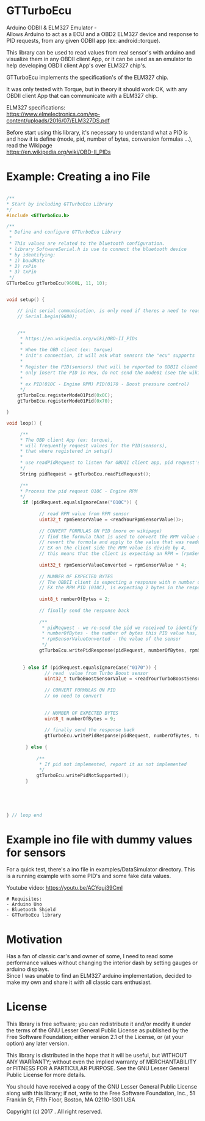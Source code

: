 # GTTurboEcu
Arduino ODBII & ELM327 Emulator - <br> 
Allows Arduino to act as a ECU and a OBD2 ELM327 device and response to PID requests, from any given ODBII app (ex: android::torque).

This library can be used to read values from real sensor's with arduino and visualize them in any OBDII client App, 
or it can be used as an emulator to help developing OBDII client App's over ELM327 chip's.

GTTurboEcu implements the specification's of the ELM327 chip.</br>

It was only tested with Torque, but in theory it should work OK,  with any OBDII client App that can communicate with a ELM327 chip.

ELM327 specifications: </br>
https://www.elmelectronics.com/wp-content/uploads/2016/07/ELM327DS.pdf

Before start using this library, it's necessary to understand what a PID is and how it is define (mode, pid, number of bytes, conversion formulas ...), read the Wikipage </br> 
https://en.wikipedia.org/wiki/OBD-II_PIDs

# Example: Creating a ino File


``` C++

/**
* Start by including GTTurboEcu Library
*/
#include <GTTurboEcu.h>

/**
 * Define and configure GTTurboEcu Library
 *
 * This values are related to the bluetooth configuration.
 * library SoftwareSerial.h is use to connect the bluetooth device
 * by identifying:
 * 1) baudRate
 * 2) rxPin
 * 3) txPin
 */
GTTurboEcu gtTurboEcu(9600L, 11, 10);


void setup() {

    // init serial communication, is only need if theres a need to read the debug info on serial port of the arduino
    // Serial.begin(9600);


    /**
     * https://en.wikipedia.org/wiki/OBD-II_PIDs
     *
     * When the OBD client (ex: torque)
     * init's connection, it will ask what sensors the "ecu" supports
     *
     * Register the PID(sensors) that will be reported to ODBII client app,
     * only insert the PID in Hex, do not send the mode01 (see the wikipedia page for more info)
     *
     * ex PID(010C - Engine RPM) PID(0170 - Boost pressure control)
     */
    gtTurboEcu.registerMode01Pid(0x0C);
    gtTurboEcu.registerMode01Pid(0x70);

}

void loop() {

     /**
     * The OBD client App (ex: torque),
     * will frequently request values for the PID(sensors),
     * that where registered in setup()
     * 
     * use readPidRequest to listen for OBDII client app, pid request's
     */
     String pidRequest = gtTurboEcu.readPidRequest();
     
     /**
     * Process the pid request 010C - Engine RPM
     */
      if (pidRequest.equalsIgnoreCase("010C")) {
      
            // read RPM value from RPM sensor
            uint32_t rpmSensorValue = <readYourRpmSensorValue()>;
            
            // CONVERT FORMULAS ON PID (more on wikipage)
            // find the formula that is used to convert the RPM value on the client side
            // revert the formula and apply to the value that was readed from the RPM sensor
            // EX on the client side the RPM value is divide by 4, 
            // this means that the client is expecting an RPM = (rpmSensorValue * 4)
            
            uint32_t rpmSensorValueConverted = rpmSensorValue * 4;
            
            // NUMBER OF EXPECTED BYTES
            // The OBDII client is expecting a response with n number of bytes for a given PID (check the wikipage)
            // EX the RPM PID (010C), is expecting 2 bytes in the response
            
            uint8_t numberOfBytes = 2;
            
            // finally send the response back
            
            /**
             * pidRequest - we re-send the pid we received to identify it
             * numberOfBytes - the number of bytes this PID value has, see OBDII PID specifications
             * rpmSensorValueConverted - the value of the sensor
             */
            gtTurboEcu.writePidResponse(pidRequest, numberOfBytes, rpmSensorValueConverted);    
            
            
      } else if (pidRequest.equalsIgnoreCase("0170")) {
              // read  value from Turbo Boost sensor
              uint32_t turboBoostSensorValue = <readYourTurboBoostSensorValue()>;
              
              // CONVERT FORMULAS ON PID
              // no need to convert
              
              
              // NUMBER OF EXPECTED BYTES
              uint8_t numberOfBytes = 9;
              
              // finally send the response back
              gtTurboEcu.writePidResponse(pidRequest, numberOfBytes, turboBoostSensorValue);    
              
       } else {
      
           /**
            * If pid not implemented, report it as not implemented
            */
           gtTurboEcu.writePidNotSupported();
       }
       
       
       
     

} // loop end


```

# Example ino file with dummy values for sensors 
For a quick test, there's a ino file in examples/DataSimulator directory. This is a running example with some PID's and some fake data values.

Youtube video:
https://youtu.be/ACYquj39CmI

    # Requisites:
    - Arduino Uno
    - Bluetooth Shield
    - GTTurboEcu library
    
# Motivation
Has a fan of classic car's and owner of some, I need to read some performance values without changing the interior dash by setting gauges or arduino displays.</br>
     Since I was unable to find an ELM327 arduino implementation, decided to make my own and share it with all classic cars enthusiast.
     

# License


This library is free software; you can redistribute it and/or modify it under the terms of the GNU Lesser General Public License as published by the Free Software Foundation; either version 2.1 of the License, or (at your option) any later version.

This library is distributed in the hope that it will be useful, but WITHOUT ANY WARRANTY; without even the implied warranty of MERCHANTABILITY or FITNESS FOR A PARTICULAR PURPOSE. See the GNU Lesser General Public License for more details.

You should have received a copy of the GNU Lesser General Public License along with this library; if not, write to the Free Software Foundation, Inc., 51 Franklin St, Fifth Floor, Boston, MA 02110-1301 USA

Copyright (c) 2017 . All right reserved.

